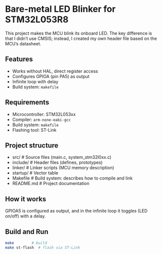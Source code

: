 # Bare-metal LED Blinker for STM32L053R8

This project makes the MCU blink its onboard LED. The key difference is that I didn’t use CMSIS; instead, I created my own header file based on the MCU’s datasheet.

## Features
- Works without HAL, direct register access
- Configures GPIOA (pin PA5) as output
- Infinite loop with delay
- Build system: `makefile`

## Requirements
- Microcontroller: STM32L053xx
- Compiler: `arm-none-eabi-gcc`
- Build system: `makefile`
- Flashing tool: ST-Link

## Project structure
- src/        # Source files (main.c, system_stm32l0xx.c)
- include/    # Header files (defines, prototypes)
- linker/     # Linker scripts (MCU memory description)
- startup/    # Vector table
- Makefile    # Build system: describes how to compile and link
- README.md   # Project documentation

## How it works
GPIOA5 is configured as output, and in the infinite loop it toggles (LED on/off) with a delay.

## Build and Run
```bash
make        # build
make st-flash  # flash via ST-Link
```
